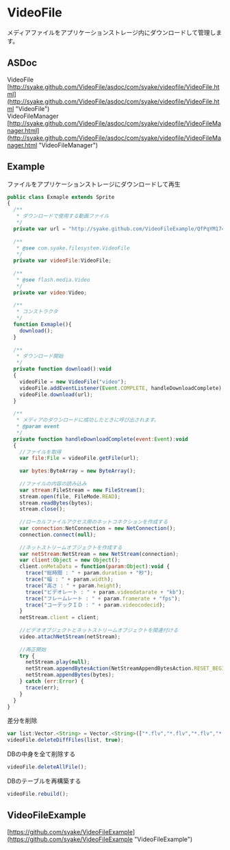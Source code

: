 VideoFile
=========

メディアファイルをアプリケーションストレージ内にダウンロードして管理します。

ASDoc
---------------
VideoFile  
[http://syake.github.com/VideoFile/asdoc/com/syake/videofile/VideoFile.html](http://syake.github.com/VideoFile/asdoc/com/syake/videofile/VideoFile.html "VideoFile")  
VideoFileManager  
[http://syake.github.com/VideoFile/asdoc/com/syake/videofile/VideoFileManager.html](http://syake.github.com/VideoFile/asdoc/com/syake/videofile/VideoFileManager.html "VideoFileManager")  

Example
---------------

ファイルをアプリケーションストレージにダウンロードして再生
```javascript
public class Exmaple extends Sprite
{
  /**
   * ダウンロードで使用する動画ファイル
   */
  private var url = "http://syake.github.com/VideoFileExample/QfPqYM174JQ.flv";
  
  /**
   * @see com.syake.filesystem.VideoFile
   */
  private var videoFile:VideoFile;
  
  /**
   * @see flash.media.Video
   */
  private var video:Video;
  
  /**
   * コンストラクタ
   */
  function Exmaple(){
    download();
  }
  
  /**
   * ダウンロード開始
   */
  private function download():void
  {
    videoFile = new VideoFile("video");
    videoFile.addEventListener(Event.COMPLETE, handleDownloadComplete);
    videoFile.download(url);
  }
  
  /**
   * メディアのダウンロードに成功したときに呼び出されます。
   * @param event
   */
  private function handleDownloadComplete(event:Event):void
  {
    //ファイルを取得
    var file:File = videoFile.getFile(url);
    
    var bytes:ByteArray = new ByteArray();
    
    //ファイルの内容の読み込み
    var stream:FileStream = new FileStream();
    stream.open(file, FileMode.READ);
    stream.readBytes(bytes);
    stream.close();
    
    //ローカルファイルアクセス用のネットコネクションを作成する
    var connection:NetConnection = new NetConnection();
    connection.connect(null);
    
    //ネットストリームオブジェクトを作成する
    var netStream:NetStream = new NetStream(connection);
    var client:Object = new Object();
    client.onMetaData = function(param:Object):void {
      trace("総時間 : " + param.duration + "秒");
      trace("幅 : " + param.width);
      trace("高さ : " + param.height);
      trace("ビデオレート : " + param.videodatarate + "kb");
      trace("フレームレート : " + param.framerate + "fps");
      trace("コーデックＩＤ : " + param.videocodecid);
    }
    netStream.client = client;
    
    //ビデオオブジェクトとネットストリームオブジェクトを関連付ける
    video.attachNetStream(netStream);
    
    //再正開始
    try {
      netStream.play(null);
      netStream.appendBytesAction(NetStreamAppendBytesAction.RESET_BEGIN);
      netStream.appendBytes(bytes);
    } catch (err:Error) {
      trace(err);
    }
  }
}
```

差分を削除
```javascript
var list:Vector.<String> = Vector.<String>(["*.flv","*.flv","*.flv","*.flv","*.flv"]);
videoFile.deleteDiffFiles(list, true);
```

DBの中身を全て削除する
```javascript
videoFile.deleteAllFile();
```

DBのテーブルを再構築する
```javascript
videoFile.rebuild();
```

VideoFileExample
---------------
[https://github.com/syake/VideoFileExample](https://github.com/syake/VideoFileExample "VideoFileExample")
